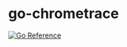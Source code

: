 # go-chrometrace

[![Go Reference](https://pkg.go.dev/badge/github.com/deependujha/go-chrometrace.svg)](https://pkg.go.dev/github.com/deependujha/go-chrometrace)
